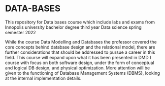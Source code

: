 # DATA-BASES
This repository for Data bases course which include labs and exams from Innopolis university bachelor degree third year Data science spring semester 2022

While the course Data Modelling and Databases the professor covered the core concepts behind database design and the relational model, there are further considerations that should be addressed to pursue a career in this field. This course will expand upon what it has been presented in DMD I course with focus on both software design, under the form of conceptual and logical DB design, and physical optimization. More attention will be given to the functioning of Database Management Systems (DBMS), looking at the internal implementation details.

